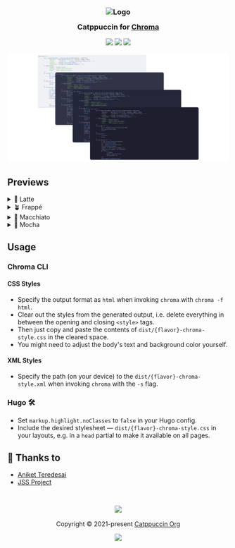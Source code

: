 <h3 align="center">
	<img src="https://raw.githubusercontent.com/catppuccin/catppuccin/main/assets/logos/exports/1544x1544_circle.png" width="100" alt="Logo"/><br/>
	<img src="https://raw.githubusercontent.com/catppuccin/catppuccin/main/assets/misc/transparent.png" height="30" width="0px"/>
	Catppuccin for <a href="https://github.com/alecthomas/chroma">Chroma</a>
	<img src="https://raw.githubusercontent.com/catppuccin/catppuccin/main/assets/misc/transparent.png" height="30" width="0px"/>
</h3>

<p align="center">
	<a href="https://github.com/catppuccin/chroma/stargazers"><img src="https://img.shields.io/github/stars/catppuccin/chroma?colorA=363a4f&colorB=b7bdf8&style=for-the-badge"></a>
	<a href="https://github.com/catppuccin/chroma/issues"><img src="https://img.shields.io/github/issues/catppuccin/chroma?colorA=363a4f&colorB=f5a97f&style=for-the-badge"></a>
	<a href="https://github.com/catppuccin/chroma/contributors"><img src="https://img.shields.io/github/contributors/catppuccin/chroma?colorA=363a4f&colorB=a6da95&style=for-the-badge"></a>
</p>

<p align="center">
	<img src="assets/previews/preview.webp"/>
</p>

## Previews

<details>
<summary>🌻 Latte</summary>
<img src="assets/previews/latte.webp">
</details>
<details>
<summary>🪴 Frappé</summary>
<img src="assets/previews/frappe.webp">
</details>
<details>
<summary>🌺 Macchiato</summary>
<img src="assets/previews/macchiato.webp">
</details>
<details>
<summary>🌿 Mocha</summary>
<img src="assets/previews/mocha.webp">
</details>

## Usage

### Chroma CLI

#### CSS Styles

- Specify the output format as `html` when invoking `chroma` with `chroma -f html`.
- Clear out the styles from the generated output, i.e. delete everything in between the opening and closing `<style>` tags.
- Then just copy and paste the contents of `dist/{flavor}-chroma-style.css` in the cleared space.
- You might need to adjust the body's text and background color yourself.

#### XML Styles

- Specify the path (on your device) to the `dist/{flavor}-chroma-style.xml` when invoking `chroma` with the `-s` flag.

### Hugo 🛠️

- Set `markup.highlight.noClasses` to `false` in your Hugo config.
- Include the desired stylesheet — `dist/{flavor}-chroma-style.css` in your layouts, e.g. in a `head` partial to make it available on all pages.

## 💝 Thanks to

- [Aniket Teredesai](https://github.com/icy-comet)
- [JSS Project](https://github.com/cssinjs/jss)

&nbsp;

<p align="center">
	<img src="https://raw.githubusercontent.com/catppuccin/catppuccin/main/assets/footers/gray0_ctp_on_line.svg?sanitize=true" />
</p>

<p align="center">
	Copyright &copy; 2021-present <a href="https://github.com/catppuccin" target="_blank">Catppuccin Org</a>
</p>

<p align="center">
	<a href="https://github.com/catppuccin/catppuccin/blob/main/LICENSE"><img src="https://img.shields.io/static/v1.svg?style=for-the-badge&label=License&message=MIT&logoColor=d9e0ee&colorA=363a4f&colorB=b7bdf8"/></a>
</p>

